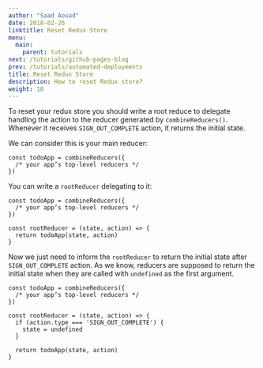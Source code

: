```yaml
---
author: "Saad Aouad"
date: 2018-02-26
linktitle: Reset Redux Store
menu:
  main:
    parent: tutorials
next: /tutorials/github-pages-blog
prev: /tutorials/automated-deployments
title: Reset Redux Store
description: How to reset Redux store?
weight: 10
---
```


To reset your redux store you should write a root reduce to delegate handling the action to the reducer generated by `combineReducers()`. Whenever it receives `SIGN_OUT_COMPLETE` action, it returns the initial state.

We can consider this is your main reducer:
```
const todoApp = combineReducers({
  /* your app’s top-level reducers */
})
```

You can write a `rootReducer` delegating to it:

```
const todoApp = combineReducers({
  /* your app’s top-level reducers */
})

const rootReducer = (state, action) => {
  return todoApp(state, action)
}
```

Now we just need to inform the `rootReducer` to return the initial state after `SIGN_OUT_COMPLETE` action. As we know, reducers are supposed to return the initial state when they are called with `undefined` as the first argument.

```
const todoApp = combineReducers({
  /* your app’s top-level reducers */
})

const rootReducer = (state, action) => {
  if (action.type === 'SIGN_OUT_COMPLETE') {
    state = undefined
  }

  return todoApp(state, action)
}
```